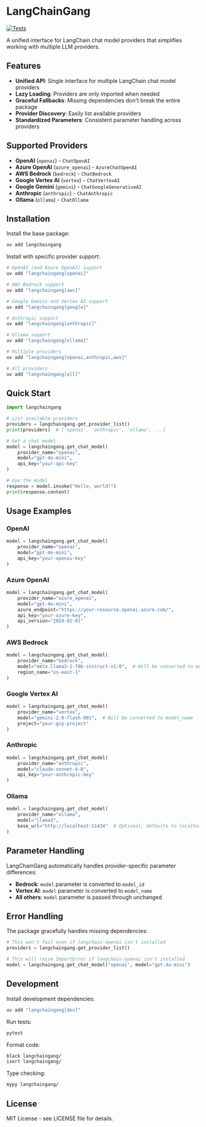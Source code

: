 # LangChainGang

[![Tests](https://github.com/msabramo/langchaingang/workflows/Tests/badge.svg)](https://github.com/msabramo/langchaingang/actions?query=workflow%3ATests)

A unified interface for LangChain chat model providers that simplifies working with multiple LLM providers.

## Features

- **Unified API**: Single interface for multiple LangChain chat model providers
- **Lazy Loading**: Providers are only imported when needed
- **Graceful Fallbacks**: Missing dependencies don't break the entire package
- **Provider Discovery**: Easily list available providers
- **Standardized Parameters**: Consistent parameter handling across providers

## Supported Providers

- **OpenAI** (`openai`) - `ChatOpenAI`
- **Azure OpenAI** (`azure_openai`) - `AzureChatOpenAI`
- **AWS Bedrock** (`bedrock`) - `ChatBedrock`
- **Google Vertex AI** (`vertex`) - `ChatVertexAI`
- **Google Gemini** (`gemini`) - `ChatGoogleGenerativeAI`
- **Anthropic** (`anthropic`) - `ChatAnthropic`
- **Ollama** (`ollama`) - `ChatOllama`

## Installation

Install the base package:

```bash
uv add langchaingang
```

Install with specific provider support:

```bash
# OpenAI (and Azure OpenAI) support
uv add "langchaingang[openai]"

# AWS Bedrock support
uv add "langchaingang[aws]"

# Google Gemini and Vertex AI support
uv add "langchaingang[google]"

# Anthropic support
uv add "langchaingang[anthropic]"

# Ollama support
uv add "langchaingang[ollama]"

# Multiple providers
uv add "langchaingang[openai,anthropic,aws]"

# All providers
uv add "langchaingang[all]"
```

## Quick Start

```python
import langchaingang

# List available providers
providers = langchaingang.get_provider_list()
print(providers)  # ['openai', 'anthropic', 'ollama', ...]

# Get a chat model
model = langchaingang.get_chat_model(
    provider_name="openai", 
    model="gpt-4o-mini",
    api_key="your-api-key"
)

# Use the model
response = model.invoke("Hello, world!")
print(response.content)
```

## Usage Examples

### OpenAI

```python
model = langchaingang.get_chat_model(
    provider_name="openai",
    model="gpt-4o-mini",
    api_key="your-openai-key"
)
```

### Azure OpenAI

```python
model = langchaingang.get_chat_model(
    provider_name="azure_openai",
    model="gpt-4o-mini",
    azure_endpoint="https://your-resource.openai.azure.com/",
    api_key="your-azure-key",
    api_version="2024-02-01"
)
```

### AWS Bedrock

```python
model = langchaingang.get_chat_model(
    provider_name="bedrock",
    model="meta.llama3-2-70b-instruct-v1:0",  # Will be converted to model_id
    region_name="us-east-1"
)
```

### Google Vertex AI

```python
model = langchaingang.get_chat_model(
    provider_name="vertex",
    model="gemini-2.0-flash-001",  # Will be converted to model_name
    project="your-gcp-project"
)
```

### Anthropic

```python
model = langchaingang.get_chat_model(
    provider_name="anthropic",
    model="claude-sonnet-4-0",
    api_key="your-anthropic-key"
)
```

### Ollama

```python
model = langchaingang.get_chat_model(
    provider_name="ollama",
    model="llama3",
    base_url="http://localhost:11434"  # Optional, defaults to localhost:11434
)
```

## Parameter Handling

LangChainGang automatically handles provider-specific parameter differences:

- **Bedrock**: `model` parameter is converted to `model_id`
- **Vertex AI**: `model` parameter is converted to `model_name`
- **All others**: `model` parameter is passed through unchanged

## Error Handling

The package gracefully handles missing dependencies:

```python
# This won't fail even if langchain-openai isn't installed
providers = langchaingang.get_provider_list()

# This will raise ImportError if langchain-openai isn't installed
model = langchaingang.get_chat_model("openai", model="gpt-4o-mini")
```

## Development

Install development dependencies:

```bash
uv add "langchaingang[dev]"
```

Run tests:

```bash
pytest
```

Format code:

```bash
black langchaingang/
isort langchaingang/
```

Type checking:

```bash
mypy langchaingang/
```

## License

MIT License - see LICENSE file for details.